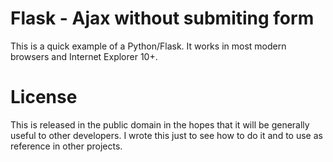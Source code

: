 # Flask - Ajax without submiting form

This is a quick example of a Python/Flask. It works in most modern browsers and Internet Explorer 10+.

# License

This is released in the public domain in the hopes that it will be generally
useful to other developers. I wrote this just to see how to do it and to use
as reference in other projects.
